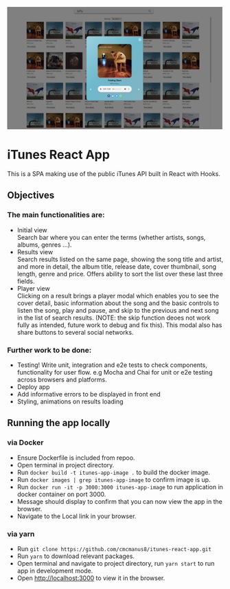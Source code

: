 ![alt text](https://github.com/cmcmanus8/itunes-react-app/blob/main/src/images/screenshot.png?raw=true)

# iTunes React App

This is a SPA making use of the public iTunes API built in React with Hooks.

## Objectives

### The main functionalities are:

- Initial view\
Search bar where you can enter the terms (whether artists, songs, albums, genres ...). 
- Results view\
Search results listed on the same page, showing the song title and artist, and more in detail, the album title, release date, cover thumbnail, song length, genre and price. Offers ability to sort the list over these last three fields.
- Player view\
Clicking on a result brings a player modal which enables you to see the cover detail, basic information about the song and the basic controls to listen the song, play and pause, and skip to the previous and next song in the list of search results. (NOTE: the skip function deoes not work fully as intended, future work to debug and fix this). This modal also has share buttons to several social networks.

### Further work to be done:
- Testing! Write unit, integration and e2e tests to check components, functionality for user flow.
e.g Mocha and Chai for unit or e2e testing across browsers and platforms.
- Deploy app
- Add informative errors to be displayed in front end
- Styling, animations on results loading

## Running the app locally

### via Docker
- Ensure Dockerfile is included from repoo.
- Open terminal in project directory.
- Run `docker build -t itunes-app-image .` to build the docker image.
- Run `docker images | grep itunes-app-image` to confirm image is up.
- Run `docker run -it -p 3000:3000 itunes-app-image` to run application in docker container on port 3000.
- Message should display to confirm that you can now view the app in the browser.
- Navigate to the Local link in your browser.

### via yarn
- Run `git clone https://github.com/cmcmanus8/itunes-react-app.git`
- Run `yarn` to download relevant packages.
- Open terminal and navigate to project directory, run `yarn start` to run app in development mode.
- Open [http://localhost:3000](http://localhost:3000) to view it in the browser.
